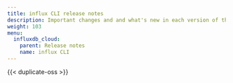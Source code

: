 ```yaml
---
title: influx CLI release notes
description: Important changes and and what's new in each version of the influx command line interface (CLI).
weight: 103
menu:
  influxdb_cloud:
    parent: Release notes
    name: influx CLI 
---
```


{{< duplicate-oss >}}
